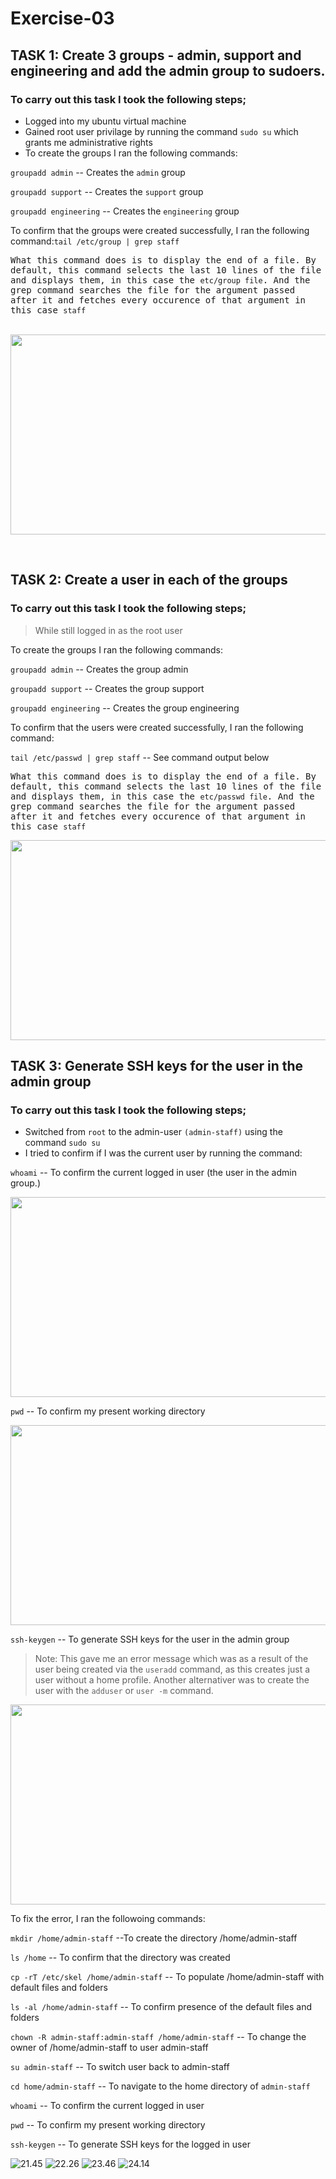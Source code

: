 # Exercise-03

## TASK 1: Create 3 groups - admin, support and engineering and add the admin group to sudoers.

### To carry out this task I took the following steps;
- Logged into my ubuntu virtual machine
- Gained root user privilage by running the command `sudo su` which grants me administrative rights
- To create the groups I ran the following commands:

`groupadd admin` -- Creates the `admin` group 

`groupadd support` -- Creates the `support` group 

`groupadd engineering` -- Creates the  `engineering` group 

To confirm that the groups were created successfully, I ran the following command:`tail /etc/group | grep staff`

<samp>What this command does is to display the end of a file. By default, this command selects the last 10 lines of the file and displays them, in this case the `etc/group file`. And the grep command searches the file for the argument passed after it and fetches every occurence of that argument in this case `staff`</samp><br><br>

<p align="center">
  <img width="660" height="320" src="images/etc:group.png">
</p><br>

## TASK 2: Create a user in each of the groups

### To carry out this task I took the following steps;
> While still logged in as the root user

To create the groups I ran the following commands:

`groupadd admin` -- Creates the group admin

`groupadd support` -- Creates the group support

`groupadd engineering` -- Creates the group engineering

To confirm that the users were created successfully, I ran the following command:

`tail /etc/passwd | grep staff`  -- See command output below

<samp>What this command does is to display the end of a file. By default, this command selects the last 10 lines of the file and displays them, in this case the `etc/passwd file`. And the grep command searches the file for the argument passed after it and fetches every occurence of that argument in this case `staff`</samp>

<p align="center">
  <img width="660" height="320" src="images/etc:passwd.png">
</p>

## TASK 3: Generate SSH keys for the user in the admin group

### To carry out this task I took the following steps;

- Switched from `root` to the admin-user `(admin-staff)` using the command `sudo su`
- I tried to confirm if I was the current user by running the command:

`whoami` -- To confirm the current logged in user (the user in the admin group.)

<p align="center">
  <img width="660" height="320" src="images/whoami.png">
</p>

`pwd` -- To confirm my present working directory

<p align="center">
  <img width="660" height="320" src="images/pwd.png">
</p>

`ssh-keygen` -- To generate SSH keys for the user in the admin group

> Note: This gave me an error message which was as a result of the user being created via the `useradd` command, as this creates just a user without a home profile. Another alternativer was to create the user with the `adduser` or `user -m` command.

<p align="center">
  <img width="660" height="320" src="images/ssh-keygen-error.png">
</p>

To fix the error, I ran the followoing commands:

`mkdir /home/admin-staff` --To create the directory /home/admin-staff

`ls /home` -- To confirm that the directory was created

`cp -rT /etc/skel /home/admin-staff` -- To populate /home/admin-staff with default files and folders

`ls -al /home/admin-staff` -- To confirm presence of the default files and folders

`chown -R admin-staff:admin-staff /home/admin-staff` -- To change the owner of /home/admin-staff to user admin-staff

`su admin-staff` -- To switch user back to admin-staff

`cd home/admin-staff` -- To navigate to the home directory of `admin-staff`

`whoami` -- To confirm the current logged in user

`pwd` -- To confirm my present working directory

`ssh-keygen` -- To generate SSH keys for the logged in user

![21.45](images/Screenshot%202022-08-25%20at%2000.21.45.png)
![22.26](images/Screenshot%202022-08-25%20at%2000.22.26.png)
![23.46](images/Screenshot%202022-08-25%20at%2000.23.46.png)
![24.14](images/Screenshot%202022-08-25%20at%2000.24.14.png)
